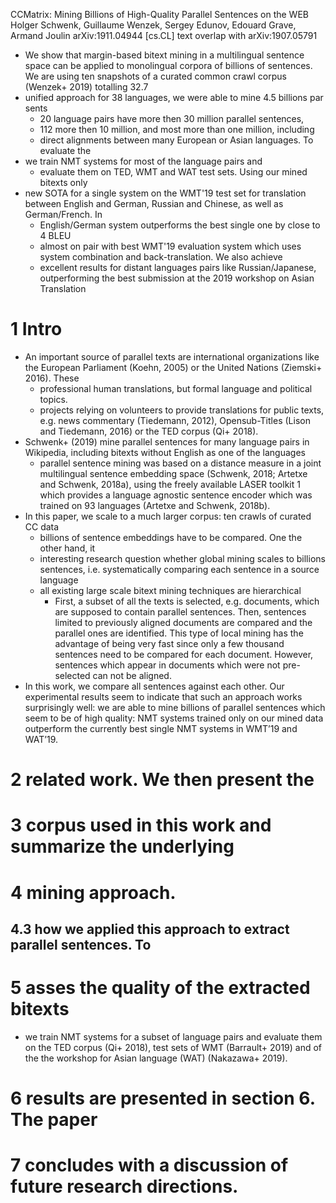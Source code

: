 CCMatrix: Mining Billions of High-Quality Parallel Sentences on the WEB
Holger Schwenk, Guillaume Wenzek, Sergey Edunov, Edouard Grave, Armand Joulin
arXiv:1911.04944 [cs.CL]
text overlap with arXiv:1907.05791

* We show that margin-based bitext mining in a multilingual sentence space can
  be applied to monolingual corpora of billions of sentences. We are using ten
  snapshots of a curated common crawl corpus (Wenzek+ 2019) totalling 32.7
* unified approach for 38 languages, we were able to mine 4.5 billions par sents
  * 20 language pairs have more then 30 million parallel sentences,
  * 112 more then 10 million, and most more than one million, including
  * direct alignments between many European or Asian languages.  To evaluate the
* we train NMT systems for most of the language pairs and
  * evaluate them on TED, WMT and WAT test sets. Using our mined bitexts only
* new SOTA for a single system on the WMT'19 test set for translation between
  English and German, Russian and Chinese, as well as German/French.  In
  * English/German system outperforms the best single one by close to 4 BLEU
  * almost on pair with best WMT'19 evaluation system which uses system
    combination and back-translation. We also achieve
  * excellent results for distant languages pairs like Russian/Japanese,
    outperforming the best submission at the 2019 workshop on Asian Translation

# 1 Intro

* An important source of parallel texts are international organizations like the
  European Parliament (Koehn, 2005) or the United Nations (Ziemski+ 2016). These
  * professional human translations, but formal language and political topics.
  * projects relying on volunteers to provide translations for public texts,
    e.g.  news commentary (Tiedemann, 2012),
    Opensub-Titles (Lison and Tiedemann, 2016) or the TED corpus (Qi+ 2018).
* Schwenk+ (2019) mine parallel sentences for many language pairs in Wikipedia,
  including bitexts without English as one of the languages
  * parallel sentence mining was based on a distance measure in a
    joint multilingual sentence embedding space
    (Schwenk, 2018; Artetxe and Schwenk, 2018a), using the freely available
    LASER toolkit 1 which provides a language agnostic sentence encoder which
    was trained on 93 languages (Artetxe and Schwenk, 2018b).
* In this paper, we scale to a much larger corpus: ten crawls of curated CC data
  * billions of sentence embeddings have to be compared.  One the other hand, it
  * interesting research question whether global mining scales to billions
    sentences, i.e.  systematically comparing each sentence in a source language
  * all existing large scale bitext mining techniques are hierarchical
    * First, a subset of all the texts is selected, e.g. documents, which are
      supposed to contain parallel sentences. Then, sentences limited to
      previously aligned documents are compared and the parallel ones are
      identified. This type of local mining has the advantage of being very fast
      since only a few thousand sentences need to be compared for each document.
      However, sentences which appear in documents which were not pre-selected
      can not be aligned.
* In this work, we compare all sentences against each other. Our experimental
  results seem to indicate that such an approach works surprisingly well: we are
  able to mine billions of parallel sentences which seem to be of high quality:
  NMT systems trained only on our mined data outperform the currently best single NMT systems in WMT’19 and WAT’19.

# 2  related work. We then present the

# 3 corpus used in this work and summarize the underlying

# 4 mining approach.

## 4.3 how we applied this approach to extract parallel sentences. To

# 5 asses the quality of the extracted bitexts

* we train NMT systems for a subset of language pairs and
  evaluate them on the TED corpus (Qi+ 2018), test sets of WMT (Barrault+ 2019)
  and of the the workshop for Asian language (WAT) (Nakazawa+ 2019).

# 6 results are presented in section 6. The paper

# 7 concludes with a discussion of future research directions.
